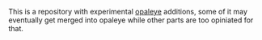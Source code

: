 
This is a repository with experimental [opaleye](http://hackage.haskell.org/package/opaleye) additions, some of it may eventually get merged into opaleye while other parts are too opiniated for that.
